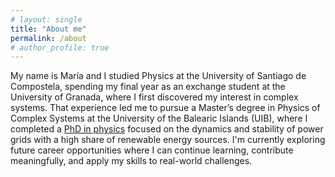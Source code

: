 ```yaml
---
# layout: single
title: "About me"
permalink: /about
# author_profile: true
---
```


My name is María and I studied Physics at the University of Santiago de Compostela, spending my final year as an exchange student at the University of Granada, where I first discovered my interest in complex systems. That experience led me to pursue a Master’s degree in Physics of Complex Systems at the University of the Balearic Islands (UIB), where I completed a [PhD in physics](/phd) focused on the dynamics and stability of power grids with a high share of renewable energy sources. I'm currently exploring future career opportunities where I can continue learning, contribute meaningfully, and apply my skills to real-world challenges.